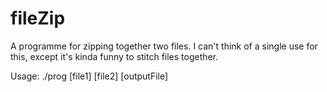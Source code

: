 # fileZip

A programme for zipping together two files. 
I can't think of a single use for this, except it's kinda funny to stitch files together.

Usage: ./prog [file1] [file2] [outputFile]
